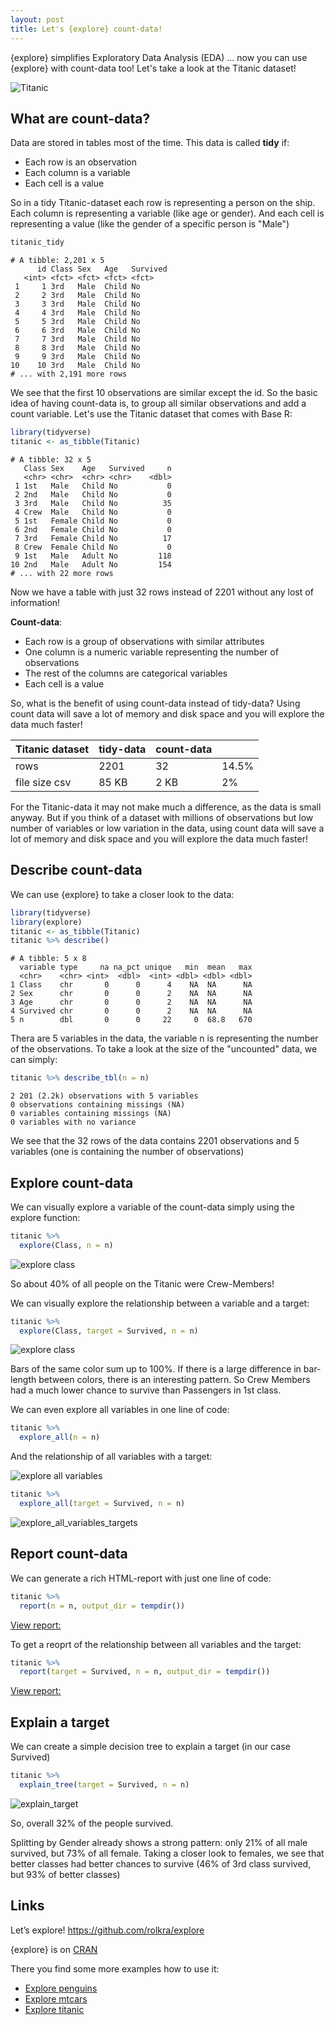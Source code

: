 ```yaml
---
layout: post
title: Let's {explore} count-data!
---
```


{explore} simplifies Exploratory Data Analysis (EDA) ... now you can use {explore} with count-data too! Let's take a look at the Titanic dataset!

![Titanic](../images/explore-count-titanic.jpg)

## What are count-data?

Data are stored in tables most of the time. This data is called **tidy** if:

* Each row is an observation
* Each column is a variable
* Each cell is a value

So in a tidy Titanic-dataset each row is representing a person on the ship. 
Each column is representing a variable (like age or gender). And each cell is representing a value (like the gender of a specific person is "Male")

```R
titanic_tidy
```
```
# A tibble: 2,201 x 5
      id Class Sex   Age   Survived
   <int> <fct> <fct> <fct> <fct>   
 1     1 3rd   Male  Child No      
 2     2 3rd   Male  Child No      
 3     3 3rd   Male  Child No      
 4     4 3rd   Male  Child No      
 5     5 3rd   Male  Child No      
 6     6 3rd   Male  Child No      
 7     7 3rd   Male  Child No      
 8     8 3rd   Male  Child No      
 9     9 3rd   Male  Child No      
10    10 3rd   Male  Child No      
# ... with 2,191 more rows
```

We see that the first 10 observations are similar except the id. So the basic idea of having count-data is, to group all similar observations and add a count variable. Let's use the Titanic dataset that comes with Base R:

```R
library(tidyverse)
titanic <- as_tibble(Titanic)
```
```
# A tibble: 32 x 5
   Class Sex    Age   Survived     n
   <chr> <chr>  <chr> <chr>    <dbl>
 1 1st   Male   Child No           0
 2 2nd   Male   Child No           0
 3 3rd   Male   Child No          35
 4 Crew  Male   Child No           0
 5 1st   Female Child No           0
 6 2nd   Female Child No           0
 7 3rd   Female Child No          17
 8 Crew  Female Child No           0
 9 1st   Male   Adult No         118
10 2nd   Male   Adult No         154
# ... with 22 more rows
```

Now we have a table with just 32 rows instead of 2201 without any lost of information! 

**Count-data**:

* Each row is a group of observations with similar attributes 
* One column is a numeric variable representing the number of observations 
* The rest of the columns are categorical variables
* Each cell is a value

So, what is the benefit of using count-data instead of tidy-data? Using count data will save a lot of memory and disk space and you will explore the data much faster!

| Titanic dataset   | tidy-data | count-data |           |
|-------------------|-----------|------------|-----------|
| rows              | 2201      | 32         | 14.5%     |
| file size csv     | 85 KB     | 2 KB       | 2%        |

For the Titanic-data it may not make much a difference, as the data is small anyway. But if you think of a dataset with millions of observations but low number of variables or low variation in the data, using count data will save a lot of memory and disk space and you will explore the data much faster!

## Describe count-data

We can use {explore} to take a closer look to the data:

```R
library(tidyverse)
library(explore)
titanic <- as_tibble(Titanic)
titanic %>% describe()
```
```
# A tibble: 5 x 8
  variable type     na na_pct unique   min  mean   max
  <chr>    <chr> <int>  <dbl>  <int> <dbl> <dbl> <dbl>
1 Class    chr       0      0      4    NA  NA      NA
2 Sex      chr       0      0      2    NA  NA      NA
3 Age      chr       0      0      2    NA  NA      NA
4 Survived chr       0      0      2    NA  NA      NA
5 n        dbl       0      0     22     0  68.8   670
```

Thera are 5 variables in the data, the variable n is representing the number of the observations.
To take a look at the size of the "uncounted" data, we can simply:

```R
titanic %>% describe_tbl(n = n)
```
```
2 201 (2.2k) observations with 5 variables
0 observations containing missings (NA)
0 variables containing missings (NA)
0 variables with no variance
```
We see that the 32 rows of the data contains 2201 observations and 5 variables (one is containing the number of observations)

## Explore count-data

We can visually explore a variable of the count-data simply using the explore function:

```R
titanic %>% 
  explore(Class, n = n)
```
![explore class](../images/explore-count-class.png)

So about 40% of all people on the Titanic were Crew-Members!

We can visually explore the relationship between a variable and a target:

```R
titanic %>% 
  explore(Class, target = Survived, n = n)
```
![explore class](../images/explore-count-classtarget.png)

Bars of the same color sum up to 100%. If there is a large difference in bar-length between colors, there is an interesting pattern. 
So Crew Members had a much lower chance to survive than Passengers in 1st class.

We can even explore all variables in one line of code:

```R
titanic %>% 
  explore_all(n = n)
```

And the relationship of all variables with a target:

![explore all variables](../images/explore-count-allvariables.png)

```R
titanic %>% 
  explore_all(target = Survived, n = n)
```

![explore_all_variables_targets](../images/explore-count-alltargets.png)

## Report count-data

We can generate a rich HTML-report with just one line of code:

```R
titanic %>% 
  report(n = n, output_dir = tempdir())
```
[View report:](https://htmlpreview.github.io/?https://github.com/rolkra/rolkra.github.io/blob/master/images/report_variable.html)

To get a reoprt of the relationship between all variables and the target:

```R
titanic %>% 
  report(target = Survived, n = n, output_dir = tempdir())
```

[View report:](https://htmlpreview.github.io/?https://github.com/rolkra/rolkra.github.io/blob/master/images/report_target_split.html)

## Explain a target

We can create a simple decision tree to explain a target (in our case Survived)

```R
titanic %>% 
  explain_tree(target = Survived, n = n)
```
![explain_target](../images/explore-count-explain.png)

So, overall 32% of the people survived. 

Splitting by Gender already shows a strong pattern: only 21% of all male survived, but 73% of all female. Taking a closer look to females, we see that better classes had better chances to survive (46% of 3rd class survived, but 93% of better classes)

## Links

Let’s explore! https://github.com/rolkra/explore

{explore} is on [CRAN](https://cran.r-project.org/web/packages/explore/index.html)

There you find some more examples how to use it:
* [Explore penguins](https://cran.r-project.org/web/packages/explore/vignettes/explore_penguins.html)
* [Explore mtcars](https://cran.r-project.org/web/packages/explore/vignettes/explore_mtcars.html)
* [Explore titanic](https://cran.r-project.org/web/packages/explore/vignettes/explore_titanic.html)

